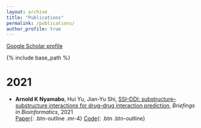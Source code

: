 ```yaml
---
layout: archive
title: "Publications"
permalink: /publications/
author_profile: true
---
```


<!-- {% if author.googlescholar %}
  You can also find my articles on <u><a href="{{author.googlescholar}}">my Google Scholar profile</a>.</u>
{% endif %} -->
[Google Scholar profile](https://scholar.google.com/citations?hl=en&user=8K_HYF8AAAAJ)

{% include base_path %}

2021
===
* **Arnold K Nyamabo**, Hui Yu, Jian-Yu Shi, [SSI–DDI: substructure–substructure interactions for drug–drug interaction prediction](https://doi.org/10.1093/bib/bbab133), <i>Briefings in Bioinformatics</i>, 2021  
[Paper](https://doi.org/10.1093/bib/bbab133){: .btn-outline .mr-4} [Code](https://github.com/kanz76/SSI-DDI){: .btn .btn-outline}